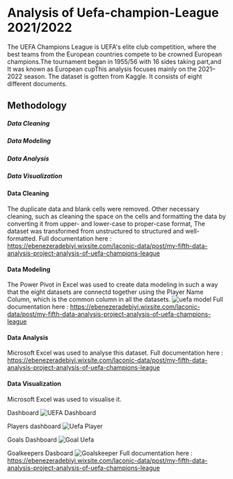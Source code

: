 # Analysis of Uefa-champion-League 2021/2022
The UEFA Champions League is UEFA's elite club competition, where the best teams from the European countries compete to be crowned European champions.The tournament began in 1955/56 with 16 sides taking part,and It was known as European cupThis analysis focuses mainly on the 2021–2022 season. The dataset is gotten from Kaggle. It consists of eight different documents.

## Methodology
##### Data Cleaning
##### Data Modeling
##### Data Analysis
##### Data Visualization

#### Data Cleaning
The duplicate data and blank cells were removed. Other necessary cleaning, such as cleaning the space on the cells and formatting the data by converting it from upper- and lower-case to proper-case format, The dataset was transformed from unstructured to structured and well-formatted.
Full documentation here :  https://ebenezeradebiyi.wixsite.com/laconic-data/post/my-fifth-data-analysis-project-analysis-of-uefa-champions-league

#### Data Modeling
The Power Pivot in Excel was used to create data modeling in such a way that the eight datasets are connectd together using the Player Name Column, which is the common column in all the datasets.
![uefa model](https://user-images.githubusercontent.com/102805397/187094362-86577940-53b6-4f18-9fe5-71c25b0f8ce2.PNG)
Full documentation here :  https://ebenezeradebiyi.wixsite.com/laconic-data/post/my-fifth-data-analysis-project-analysis-of-uefa-champions-league

#### Data Analysis
Microsoft Excel was used to analyse this dataset.
Full documentation here :  https://ebenezeradebiyi.wixsite.com/laconic-data/post/my-fifth-data-analysis-project-analysis-of-uefa-champions-league

#### Data Visualization
Microsoft Excel was used to visualise it.

Dashboard
![UEFA Dashboard](https://user-images.githubusercontent.com/102805397/187094603-fe8dd587-00f6-4b38-b08a-9540c1076dde.jpg)

Players dashboard
![Uefa Player](https://user-images.githubusercontent.com/102805397/187094654-6e926577-e912-4f2f-ab00-a06d21e018b7.PNG)

Goals Dashboard
![Goal Uefa](https://user-images.githubusercontent.com/102805397/187094735-2558eb18-63db-4271-a7e4-5fa1d898c155.PNG)

Goalkeepers Dasboard
![Goalskeeper](https://user-images.githubusercontent.com/102805397/187094773-c26d69f4-b0be-40d4-9fff-bb0ba09a2c52.PNG)
Full documentation here :  https://ebenezeradebiyi.wixsite.com/laconic-data/post/my-fifth-data-analysis-project-analysis-of-uefa-champions-league

